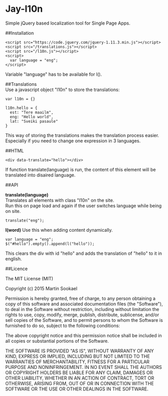 Jay-l10n
===================

Simple jQuery based localization tool for Single Page Apps.  

##Installation  
```  
<script src="https://code.jquery.com/jquery-1.11.3.min.js"></script>
<script src="/translations.js"></script>
<script src="/l10n.js"></script>
<script>
  var language = "eng";
</script>
```  
Variable "language" has to be available for l().  

##Translations  
Use a javascript object "l10n" to store the translations:  
```  
var l10n = {}  

l10n.hello = {
  est: "Tere maailm",
  eng: "Hello world",
  lat: "Sveiki pasaule"
}
```  
This way of storing the translations makes the translation process easier.  
Especially if you need to change one expression in 3 languages.

##HTML  
```  
<div data-translate="hello"></div>
```  
If function translate(language) is run, the content of this element will be translated into disaired language.  

##API  

**translate(language)**  
Translates all elements with class "l10n" on the site.  
Run this on page load and again if the user switches language while being on site.  
```  
translate("eng");  
```  

**l(word)**
Use this when adding content dynamically.  
```  
var language = "eng";
$("#hello").empty().append(l("hello"));
```  
This clears the div with id "hello" and adds the translation of "hello" to it in english.  

##Licence

The MIT License (MIT)  

Copyright (c) 2015 Martin Sookael

Permission is hereby granted, free of charge, to any person obtaining a copy of this software and associated documentation files (the "Software"), to deal in the Software without restriction, including without limitation the rights to use, copy, modify, merge, publish, distribute, sublicense, and/or sell copies of the Software, and to permit persons to whom the Software is furnished to do so, subject to the following conditions:

The above copyright notice and this permission notice shall be included in all copies or substantial portions of the Software.

THE SOFTWARE IS PROVIDED "AS IS", WITHOUT WARRANTY OF ANY KIND, EXPRESS OR IMPLIED, INCLUDING BUT NOT LIMITED TO THE WARRANTIES OF MERCHANTABILITY, FITNESS FOR A PARTICULAR PURPOSE AND NONINFRINGEMENT. IN NO EVENT SHALL THE AUTHORS OR COPYRIGHT HOLDERS BE LIABLE FOR ANY CLAIM, DAMAGES OR OTHER LIABILITY, WHETHER IN AN ACTION OF CONTRACT, TORT OR OTHERWISE, ARISING FROM, OUT OF OR IN CONNECTION WITH THE SOFTWARE OR THE USE OR OTHER DEALINGS IN THE SOFTWARE.
